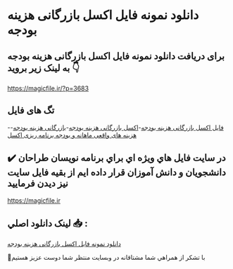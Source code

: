 # دانلود نمونه فایل اکسل بازرگانی هزینه بودجه

## برای دریافت دانلود نمونه فایل اکسل بازرگانی هزینه بودجه به لینک زیر بروید 👇

https://magicfile.ir/?p=3683

## تگ های فایل

-[فایل اکسل بازرگانی هزینه بودجه](https://magicfile.ir/product/%d9%86%d9%85%d9%88%d9%86%d9%87-%d9%81%d8%a7%db%8c%d9%84-%d8%a7%da%a9%d8%b3%d9%84%d8%a8%d8%a7%d8%b2%d8%b1%da%af%d8%a7%d9%86%db%8c-%d9%87%d8%b2%db%8c%d9%86%d9%87-%d8%a8%d9%88%d8%af%d8%ac%d9%87/)-[اکسل بازرگانی هزینه بودجه](https://magicfile.ir/product/%d9%86%d9%85%d9%88%d9%86%d9%87-%d9%81%d8%a7%db%8c%d9%84-%d8%a7%da%a9%d8%b3%d9%84%d8%a8%d8%a7%d8%b2%d8%b1%da%af%d8%a7%d9%86%db%8c-%d9%87%d8%b2%db%8c%d9%86%d9%87-%d8%a8%d9%88%d8%af%d8%ac%d9%87/)-[بازرگانی هزینه بودجه](https://magicfile.ir/product/%d9%86%d9%85%d9%88%d9%86%d9%87-%d9%81%d8%a7%db%8c%d9%84-%d8%a7%da%a9%d8%b3%d9%84%d8%a8%d8%a7%d8%b2%d8%b1%da%af%d8%a7%d9%86%db%8c-%d9%87%d8%b2%db%8c%d9%86%d9%87-%d8%a8%d9%88%d8%af%d8%ac%d9%87/)-[هزینه های واقعی ماهانه و بودجه برنامه ریزی اکسل](https://magicfile.ir/product/%d9%86%d9%85%d9%88%d9%86%d9%87-%d9%81%d8%a7%db%8c%d9%84-%d8%a7%da%a9%d8%b3%d9%84%d8%a8%d8%a7%d8%b2%d8%b1%da%af%d8%a7%d9%86%db%8c-%d9%87%d8%b2%db%8c%d9%86%d9%87-%d8%a8%d9%88%d8%af%d8%ac%d9%87/)

## ✔️ در سايت فايل هاي ويژه اي براي برنامه نويسان طراحان دانشجويان و دانش آموزان قرار داده ايم از بقيه فايل سايت نيز ديدن فرماييد

https://magicfile.ir


## لينک دانلود اصلي 📥 :

[دانلود نمونه فایل اکسل بازرگانی هزینه بودجه](https://magicfile.ir/product/%d9%86%d9%85%d9%88%d9%86%d9%87-%d9%81%d8%a7%db%8c%d9%84-%d8%a7%da%a9%d8%b3%d9%84%d8%a8%d8%a7%d8%b2%d8%b1%da%af%d8%a7%d9%86%db%8c-%d9%87%d8%b2%db%8c%d9%86%d9%87-%d8%a8%d9%88%d8%af%d8%ac%d9%87/) 


🙏با تشکر از همراهي شما مشتاقانه در وبسایت منتظر شما دوست عزیز هستیم

